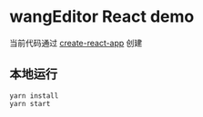 # wangEditor React demo

当前代码通过 [create-react-app](https://create-react-app.dev/) 创建

## 本地运行

```shell
yarn install
yarn start
```
